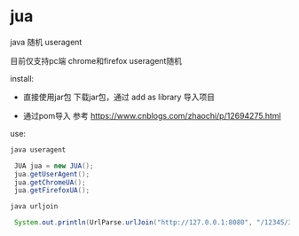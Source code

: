 # jua
java 随机 useragent

目前仅支持pc端 chrome和firefox useragent随机

install:
- 直接使用jar包
  下载jar包，通过 add as library 导入项目

- 通过pom导入
  参考 https://www.cnblogs.com/zhaochi/p/12694275.html

use:
~~~ java  
java useragent

 JUA jua = new JUA();
 jua.getUserAgent();
 jua.getChromeUA();
 jua.getFirefoxUA();

java urljoin

 System.out.println(UrlParse.urlJoin("http://127.0.0.1:8080", "/12345/3423/443"));

